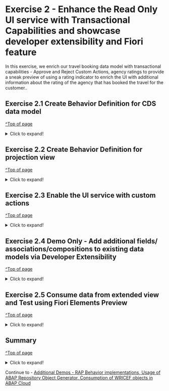 # Exercise 2 - Enhance the Read Only UI service with Transactional Capabilities and showcase developer extensibility and Fiori feature

In this exercise, we enrich our travel booking data model with transactional capabilities - Approve and Reject Custom Actions, agency ratings to provide a sneak preview of using a rating indicator to enrich the UI with additional information about the rating of the agency that has booked the travel for the customer..

## Exercise 2.1 Create Behavior Definition for CDS data model
[^Top of page](#)

 <details>
 <summary>Click to expand!</summary>
  
1.	Right-click your data definition **`ZAD164_R_TRAVEL_XXX`** and select **New Behavior Definition** from the context menu.
   ![](images/AD164_E2_1_1.png)
 
2.	Maintain a description and click **`Next`**.
   - Description: _**`Behavior for Travel App XXX`**_
   - Retain **Implementation Type:** as **`Managed`**
  ![](images/AD164_E2_1_2.png)
 
3.	Select your transport request and click **`Finish`**.
   ![](images/AD164_E2_1_3.png)
  	
4.	A behavior definition for the CDS  entity with the following details should get generated
   ![](images/AD164_E2_1_4.png)
 
5.	Replace the default source code with following code snippet:

      <pre lang="ABAP">
       managed implementation in class zbp_ad164_r_travel_XXX unique;
       strict ( 2 );
       
       define behavior for zad164_r_travel_XXX alias zad164_travel_XXX
       persistent table zad164travel_XXX
       lock master
       authorization master ( instance )
       etag master LocalLastChangedAt
       {
       //  create;
       //  update;
       //  delete;
         internal update;
       
         field ( readonly, numbering : managed ) TravelUUID;
       
         mapping for zad164travel_XXX
           {
             TravelUUID         = travel_uuid;
             TravelID           = travel_id;
             AgencyID           = agency_id;
             CustomerID         = customer_id;
             BeginDate          = begin_date;
             EndDate            = end_date;
             BookingFee         = booking_fee;
             TotalPrice         = total_price;
             CurrencyCode       = currency_code;
             Description        = description;
             OverallStatus      = overall_status;
             LastChangedAt      = last_changed_at;
             LocalCreatedAt     = local_created_at;
             LocalCreatedBy     = local_created_by;
             LocalLastChangedAt = local_last_changed_at;
             LocalLastChangedBy = local_last_changed_by;
           }
       }
       </pre>

6.	Save and activate the object.
7.	Bring up the Quick Assist proposals ( **`Ctrl + Shift + 1`** ) while hovering over the suggested implementation class name and select the proposal **`Create behavior implementation class zbp..`** to auto generate the behavior implementation class.
   ![](images/AD164_E2_1_5.png)
8.	Maintain a description and click **`Next`**.
   - Description: _**`Behavior implementation for ZAD164_R_TRAVEL_XXX`**_
   ![](images/AD164_E2_1_6.png)

9.	Select your transport request and click **`Finish`**.
   ![](images/AD164_E2_1_7.png)
    
10.	A behavior implementation class for the behavior definition with the following details should get generated
    ![](images/AD164_E2_1_8.png)

11.	Save and activate the object.
   
 </details>
 
## Exercise 2.2 Create Behavior Definition for projection view
[^Top of page](#)

 <details>
  <summary>Click to expand!</summary>

1.	Right-click your projection view **`ZAD164_C_TRAVEL_XXX`** and select **New Behavior Definition** from the context menu.
  	![](images/AD164_E2_2_1.png)
  
2.	Maintain a description and click **`Next`**.
   - Description: _**`Projection Behavior implementation for ZAD164_C_TRAVEL_XXX`**_
   ![](images/AD164_E2_2_2.png)
 
3.	Select your transport request and click **`Finish`**.
   ![](images/AD164_E2_2_3.png)

4.	A projection behavior definition for the projection CDS entity with the following details should get generated
  	![](images/AD164_E2_2_4.png)
 
5.	Replace the default source code with following with code snippet:

    <pre lang="ABAP">
     projection;
     strict ( 2 );
     
     define behavior for zad164_c_travel_XXX alias zad164_travel_XXX
     {
     
       use action acceptTravel;
       use action rejectTravel;
     }
     </pre>
 
6.	Save and activate the object.

 </details>

## Exercise 2.3 Enable the UI service with custom actions
[^Top of page](#)

 <details>
  <summary>Click to expand!</summary>
  
After completing this exercise, you will have enabled the Travel booking approval app with **APPROVE** and **REJECT** custom actions.
1.	Open the behavior definition for view **`ZAD164_R_TRAVEL_XXX`** from the project explorer and add two custom actions APPROVE and REJECT.
   	The behavior definition should look like this after defining the custom actions
  	<br>![](images/AD164_E2_3_1.png)
  	
  <pre lang="ABAP">
    managed implementation in class zbp_ad164_r_travel_XXX unique;
    strict ( 2 );
    
    define behavior for zad164_r_travel_XXX alias zad164_travel_XXX
    persistent table zad164travel_XXX
    lock master
    authorization master ( global )
    etag master LocalLastChangedAt
    {
    //  create;
    //  update;
    //  delete;
    
      internal update;
    
      field ( readonly, numbering : managed ) TravelUUID;
    
      action acceptTravel result [1] $self;
      action rejectTravel result [1] $self;
    
      mapping for zad164travel_XXX
        {
          TravelUUID         = travel_uuid;
          TravelID           = travel_id;
          AgencyID           = agency_id;
          CustomerID         = customer_id;
          BeginDate          = begin_date;
          EndDate            = end_date;
          BookingFee         = booking_fee;
          TotalPrice         = total_price;
          CurrencyCode       = currency_code;
          Description        = description;
          OverallStatus      = overall_status;
          LastChangedAt      = last_changed_at;
          LocalCreatedAt     = local_created_at;
          LocalCreatedBy     = local_created_by;
          LocalLastChangedAt = local_last_changed_at;
          LocalLastChangedBy = local_last_changed_by;
        }
    } 
</pre>
    
2.	Save and active the behavior definition
3.	Use the quick assist to generate the definition for the actions defined in our behavior implementation class **`ZBP_AD164_R_TRAVEL_XXX`**
   <br>![](images/AD164_E2_3_2.png)

4.	Local class include of the behaviour implementation class **`ZBP_AD164_R_TRAVEL_XXX`** should look like this
   <br>![](images/AD164_E2_3_3.png)

5.	Save and activate the behavior implementation class.
6.	Implement action ACCEPT, save and activate the behavior implementation class.
   
<pre lang="ABAP">
   "Modify travel instance
    MODIFY ENTITIES OF zad164_r_travel_XXX IN LOCAL MODE
      ENTITY zad164_travel_XXX
        UPDATE FIELDS ( OverallStatus )
        WITH VALUE #( FOR key IN keys ( %tky          = key-%tky
                                        OverallStatus = travel_status-accepted ) )
      FAILED failed.

    "Read changed data for action result
    READ ENTITIES OF zad164_r_travel_XXX IN LOCAL MODE
      ENTITY zad164_travel_XXX
        ALL FIELDS WITH
        CORRESPONDING #( keys )
      RESULT DATA(travels).

    result = VALUE #( FOR travel IN travels ( %tky   = travel-%tky
                                              %param = travel ) ).
</pre>

   <br>![](images/AD164_E2_3_4.png)

7.	Implement action REJECT, save and activate the behavior implementation class.
   
<pre lang="ABAP">
   "Modify travel instance
    MODIFY ENTITIES OF zad164_r_travel_XXX IN LOCAL MODE
      ENTITY zad164_travel_XXX
        UPDATE FIELDS ( OverallStatus )
        WITH VALUE #( FOR key IN keys ( %tky          = key-%tky
                                        OverallStatus = travel_status-rejected ) )
      FAILED failed.

    "Read changed data for action result
    READ ENTITIES OF zad164_r_travel_XXX IN LOCAL MODE
      ENTITY zad164_travel_XXX
        ALL FIELDS WITH
        CORRESPONDING #( keys )
      RESULT DATA(travels).

    result = VALUE #( FOR travel IN travels ( %tky   = travel-%tky
                                              %param = travel ) ).
</pre>

   <br>![](images/AD164_E2_3_5.png)

8.	Test the implementation of ACCEPT and REJECT actions from **Preview** functionality of the UI oData service of the service binding **ZAD164_UI_TRAVEL_XXX_O4**

 Note that the buttons ACCEPT and REJECT will be active once we select a data record and on clicking the buttons, respective status will be set against
  	List should look like this before selecting a record
  	<br>![](images/AD164_E2_3_6.png)

 List should look like this after selecting a record
   <br>![](images/AD164_E2_3_7.png)

 After clicking on the Approve action button, the record details should have the Overall Status set to Accepted
   <br>![](images/AD164_E2_3_8.png)
  
</details>
 
## Exercise 2.4 Demo Only - Add additional fields/ associations/compositions to existing data models via Developer Extensibility 
[^Top of page](#)

 <details>
  <summary>Click to expand!</summary>

After completing this demo, we will have created a parent-child ( composition ) association between our Agency and Agency Review Rating entities and hence will be able to use this to calculate average rating for the agency. 
Showcase the following
 - Current Agency CDS Entity : **`ZAD164_R_AGENCY`**
 - Extend View definition on Agency Entity : **`ZAD164_R_AGENCY_EXTEND`**
 - View which is accessed as an extension : **`ZAD164_R_AGENCY_REVIEW`**
  
 </details>
 
## Exercise 2.5 Consume data from extended view and Test using Fiori Elements Preview
[^Top of page](#)

 <details>
  <summary>Click to expand!</summary>
After completing these steps you will have included a new field for average rating in the travel booking data model which consumes the data from the entity that was added as part of developer extensibility demo.

1.	Open the data definition for view **`ZAD164_R_TRAVEL_XXX`** from the project explorer and add a new association to **`ZAD164_R_AGENCY_REVIEW`** and compute the average rating for the agency from the data from association.

  	NOTE: While using the avg(... ) function, the CDS entity prompts to use **GROUP BY** clause in CDS entity -> Use the quick assist to generate the required data
The entity should now look like this
    <br>![](images/AD164_E2_5_1.png)

<pre lang="ABAP">
    @AccessControl.authorizationCheck: #NOT_REQUIRED
    @EndUserText.label: 'Data model for Travel App'
    define root view entity zad164_r_travel_XXX 
      as select from zad164travel_XXX as travel_XXX
      
      association [0..1] to zad164_r_agency             as _Agency         on $projection.AgencyId = _Agency.AgencyId
      association [0..*] to zad164_r_agency_review      as _AgencyReview   on $projection.AgencyId = _AgencyReview.AgencyId
      association [0..1] to zad164_r_customer           as _Customer       on $projection.CustomerId = _Customer.CustomerID
      association [1..1] to zad164_r_overall_status_vh  as _OverallStatus  on $projection.OverallStatus = _OverallStatus.OverallStatus
      association [0..1] to I_Currency                  as _Currency       on $projection.CurrencyCode = _Currency.Currency
    {
      key travel_uuid                           as TravelUuid,
      travel_id                                 as TravelId,
      agency_id                                 as AgencyId,
      avg( _AgencyReview.Rating as abap.fltp )  as AgencyRating,
      customer_id                               as CustomerId,
      begin_date                                as BeginDate,
      end_date                                  as EndDate,
      @Semantics.amount.currencyCode: 'CurrencyCode'
      booking_fee                               as BookingFee,
      @Semantics.amount.currencyCode: 'CurrencyCode'
      total_price                               as TotalPrice,
      currency_code                             as CurrencyCode,
      description                               as Description,
      overall_status                            as OverallStatus,
      @Semantics.user.createdBy: true
      local_created_by                          as LocalCreatedBy,
      @Semantics.systemDateTime.createdAt: true
      local_created_at                          as LocalCreatedAt,
      @Semantics.user.lastChangedBy: true
      local_last_changed_by                     as LocalLastChangedBy,
      @Semantics.systemDateTime.localInstanceLastChangedAt: true
      local_last_changed_at                     as LocalLastChangedAt,
    
      @Semantics.systemDateTime.lastChangedAt: true
      last_changed_at                           as LastChangedAt,
      
      /* Associations */
      _Agency,
      _AgencyReview,
      _Customer,
      _OverallStatus,
      _Currency
      
    }
    group by
      travel_uuid,
      travel_id,
      agency_id,
      customer_id,
      begin_date,
      end_date,
      booking_fee,
      total_price,
      currency_code,
      description,
      overall_status,
      local_created_by,
      local_created_at,
      local_last_changed_by,
      local_last_changed_at,
      last_changed_at
      </pre>

2.	Save and activate the CDS entity
3.	Open the data definition for the consumption view **`ZAD164_C_TRAVEL_XXX`** from the project explorer and add the computed average rating for the agency from the data from the CDS entity **`ZAD164_R_TRAVEL_XXX`**.

The entity should now look like this
    <br>![](images/AD164_E2_5_2.png)

<pre lang="ABAP">
      @EndUserText.label: 'Travel Projection View'
      @AccessControl.authorizationCheck: #CHECK
      
      @Metadata.allowExtensions: true
      @Search.searchable: true
      define root view entity zad164_c_travel_XXC 
        provider contract transactional_query
        as projection on zad164_r_travel_XXX
      {
        key TravelUuid,
            
            @Search.defaultSearchElement: true
            TravelId,
      
            @Search.defaultSearchElement: true
            @ObjectModel.text.element: ['AgencyName']
            AgencyId,
            _Agency.Name              as AgencyName,
            AgencyRating,
      
            @Search.defaultSearchElement: true
            @ObjectModel.text.element: ['CustomerName']
            CustomerId,
            _Customer.LastName        as CustomerName,
      
            BeginDate,
            EndDate,
      
            BookingFee,
            TotalPrice,
            CurrencyCode,
      
            Description,
      
            @ObjectModel.text.element: ['OverallStatusText']
            OverallStatus,
            _OverallStatus._Text.Text as OverallStatusText : localized,
      
            LocalLastChangedAt,
      
            _Agency,
            _AgencyReview,
            _Currency,
            _Customer,
            _OverallStatus
      }   
</pre>

4.	Save and activate the CDS entity
5.	Open the meta data definition for the consumption view **`ZAD164_C_TRAVEL_XXX`** from the project explorer and add the UI annotations for the Agency Rating.
 
   The entity should now look like this
   <br>![](images/AD164_E2_5_3.png)

<pre lang="ABAP">
      @Metadata.layer: #CORE

      @UI: { headerInfo: { typeName: 'Travel',
                           typeNamePlural: 'Travels',
                           title: { type: #STANDARD, value: 'TravelID' } },
             presentationVariant: [{ sortOrder: [{ by: 'BeginDate', direction: #DESC }
                                                ], 
                                     visualizations: [{type: #AS_LINEITEM}]  }] }
      
      annotate entity zad164_c_travel_000 with
      {
        @UI.facet: [{ type: #IDENTIFICATION_REFERENCE }]
        @UI.hidden: true
        TravelUuid;
      
        @UI: { lineItem:       [{ position: 10 }],
               identification: [{ position: 10 }],
               selectionField: [{ position: 10 }]}
        TravelId;
      
        @UI: { lineItem:       [{ position: 20 }],
               identification: [{ position: 20 }],
               selectionField: [{ position: 20 }]}
        @Consumption.valueHelpDefinition: [{ entity : {name: 'zad164_r_agency_std_vh', element: 'AgencyId' }}]
        AgencyId;
        
        @UI: { 
        dataPoint: {
          qualifier: 'AgencyRating',
          targetValue: 5,
          visualization: #RATING,
          title: 'Agency Rating Indicator'
        },
        lineItem: [
          {
            type: #AS_DATAPOINT,
            label: 'Agency Rating Indicator',
            importance: #HIGH,
            position: 30
          }
        ],
        identification: [{ type: #AS_DATAPOINT,
                           label : 'Agency Rating Indicator',
                           importance: #HIGH,
                           position: 30 }]
        }
        AgencyRating;
      
        @UI: { lineItem:       [{ position: 40 }],
               identification: [{ position: 40 }],
               selectionField: [{ position: 40 }]}
        @Consumption.valueHelpDefinition: [{entity: {name: 'zad164_r_customer_stdvh', element: 'CustomerID' }}]
        CustomerId;
      
        @UI: { lineItem:       [{ position: 50 }],
               identification: [{ position: 50 }]}
        BeginDate;
      
        @UI: { lineItem:       [{ position: 60 }],
               identification: [{ position: 60 }]}
        EndDate;
      
        @UI: { lineItem:       [{ position: 70 }],
               identification: [{ position: 70 }]}
        BookingFee;
      
        @UI: { lineItem:       [{ position: 80 }],
               identification: [{ position: 80 }]}
        TotalPrice;
      
        @Consumption.valueHelpDefinition: [{entity: {name: 'I_CurrencyStdVH', element: 'Currency' }}]
        CurrencyCode;
      
        @UI: { lineItem:       [{ position: 90 }],
               identification: [{ position: 90 }]}
        Description;
      
        @UI: { lineItem:       [{ position: 100 },
                                { type: #FOR_ACTION, dataAction: 'acceptTravel', label: 'Accept Travel', position: 10 },
                                { type: #FOR_ACTION, dataAction: 'rejectTravel', label: 'Reject Travel', position: 20 }],
               identification: [{ position: 100 }],
               selectionField: [{ position: 100 }],
               textArrangement: #TEXT_ONLY }
        @Consumption.valueHelpDefinition: [{ entity: {name: 'zad164_r_overall_status_vh', element: 'OverallStatus' }}]
        OverallStatus;
      
        @UI.hidden: true
        OverallStatusText;
      
        @UI.hidden: true
        LocalLastChangedAt;
      
      }
</pre>

6.	Save and activate the metadata extension of the projection CDS entity
7.	Test the implementation of rating indicator from **Preview** functionality of the UI oData service of the service binding **`ZAD164_UI_TRAVEL_XXX_O4`**
    	Note that the Agency Review will be available as a Rating indicator on the list view as shown below
 
  	<br>![](images/AD164_E2_5_4.png)

8.	To understand other controls that can be used in the fiori app, go through the [Fiori Feature Showcase App Guide](https://github.com/SAP-samples/abap-platform-fiori-feature-showcase/wiki/Feature-Showcase-App-Guide).

</details>

## Summary
[^Top of page](#)

 <details>
  <summary>Click to expand!</summary>
You've now enriched our travel booking data model with transactional capabilities - Approve and Reject Custom Actions, use developer extensibility to add agency ratings to the data model and also provide a sneak preview of using a rating indicator to enrich the UI with additional information about the rating of the agency that has booked the travel for the customer..
 </details>

Continue to - [Additional Demos - RAP Behavior implementations, Usage of ABAP Repository Object Generator, Consumption of WRICEF objects in ABAP Cloud](../../README.md#addtional-demos)

